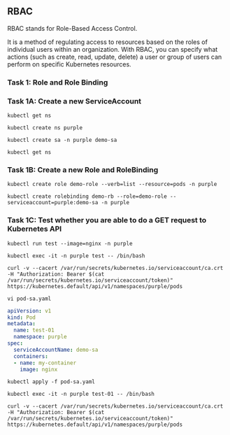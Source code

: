 ## RBAC

RBAC stands for Role-Based Access Control. 

It is a method of regulating access to resources based on the roles of individual users within an organization. With RBAC, you can specify what actions (such as create, read, update, delete) a user or group of users can perform on specific Kubernetes resources.

### Task 1: Role and Role Binding
### Task 1A: Create a new ServiceAccount
```
kubectl get ns
```
```
kubectl create ns purple

```
```
kubectl create sa -n purple demo-sa 
```
```
kubectl get ns
```

### Task 1B: Create a new Role and RoleBinding 
```
kubectl create role demo-role --verb=list --resource=pods -n purple
```
```
kubectl create rolebinding demo-rb --role=demo-role --serviceaccount=purple:demo-sa -n purple
```

### Task 1C: Test whether you are able to do a GET request to Kubernetes API 
```
kubectl run test --image=nginx -n purple
```
```
kubectl exec -it -n purple test -- /bin/bash 
```
```
curl -v --cacert /var/run/secrets/kubernetes.io/serviceaccount/ca.crt -H "Authorization: Bearer $(cat /var/run/secrets/kubernetes.io/serviceaccount/token)" https://kubernetes.default/api/v1/namespaces/purple/pods 
```
```
vi pod-sa.yaml
```
```yaml
apiVersion: v1
kind: Pod
metadata:
  name: test-01
  namespace: purple
spec:
  serviceAccountName: demo-sa
  containers:
  - name: my-container
    image: nginx
```
```
kubectl apply -f pod-sa.yaml
```
```
kubectl exec -it -n purple test-01 -- /bin/bash 
```
```
curl -v --cacert /var/run/secrets/kubernetes.io/serviceaccount/ca.crt -H "Authorization: Bearer $(cat /var/run/secrets/kubernetes.io/serviceaccount/token)" https://kubernetes.default/api/v1/namespaces/purple/pods 
```


